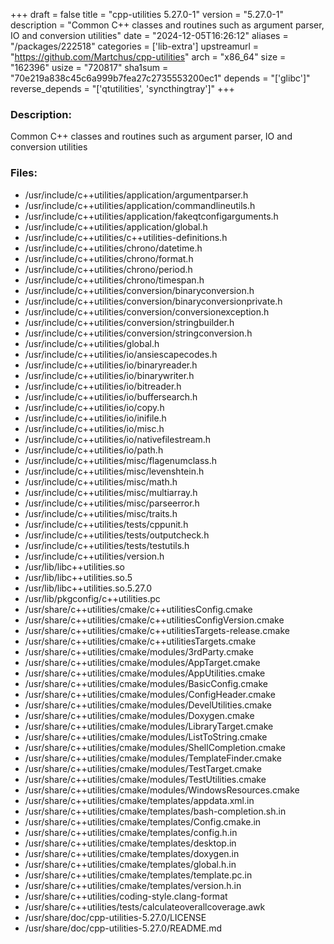 +++
draft = false
title = "cpp-utilities 5.27.0-1"
version = "5.27.0-1"
description = "Common C++ classes and routines such as argument parser, IO and conversion utilities"
date = "2024-12-05T16:26:12"
aliases = "/packages/222518"
categories = ['lib-extra']
upstreamurl = "https://github.com/Martchus/cpp-utilities"
arch = "x86_64"
size = "162396"
usize = "720817"
sha1sum = "70e219a838c45c6a999b7fea27c2735553200ec1"
depends = "['glibc']"
reverse_depends = "['qtutilities', 'syncthingtray']"
+++
### Description: 
Common C++ classes and routines such as argument parser, IO and conversion utilities

### Files: 
* /usr/include/c++utilities/application/argumentparser.h
* /usr/include/c++utilities/application/commandlineutils.h
* /usr/include/c++utilities/application/fakeqtconfigarguments.h
* /usr/include/c++utilities/application/global.h
* /usr/include/c++utilities/c++utilities-definitions.h
* /usr/include/c++utilities/chrono/datetime.h
* /usr/include/c++utilities/chrono/format.h
* /usr/include/c++utilities/chrono/period.h
* /usr/include/c++utilities/chrono/timespan.h
* /usr/include/c++utilities/conversion/binaryconversion.h
* /usr/include/c++utilities/conversion/binaryconversionprivate.h
* /usr/include/c++utilities/conversion/conversionexception.h
* /usr/include/c++utilities/conversion/stringbuilder.h
* /usr/include/c++utilities/conversion/stringconversion.h
* /usr/include/c++utilities/global.h
* /usr/include/c++utilities/io/ansiescapecodes.h
* /usr/include/c++utilities/io/binaryreader.h
* /usr/include/c++utilities/io/binarywriter.h
* /usr/include/c++utilities/io/bitreader.h
* /usr/include/c++utilities/io/buffersearch.h
* /usr/include/c++utilities/io/copy.h
* /usr/include/c++utilities/io/inifile.h
* /usr/include/c++utilities/io/misc.h
* /usr/include/c++utilities/io/nativefilestream.h
* /usr/include/c++utilities/io/path.h
* /usr/include/c++utilities/misc/flagenumclass.h
* /usr/include/c++utilities/misc/levenshtein.h
* /usr/include/c++utilities/misc/math.h
* /usr/include/c++utilities/misc/multiarray.h
* /usr/include/c++utilities/misc/parseerror.h
* /usr/include/c++utilities/misc/traits.h
* /usr/include/c++utilities/tests/cppunit.h
* /usr/include/c++utilities/tests/outputcheck.h
* /usr/include/c++utilities/tests/testutils.h
* /usr/include/c++utilities/version.h
* /usr/lib/libc++utilities.so
* /usr/lib/libc++utilities.so.5
* /usr/lib/libc++utilities.so.5.27.0
* /usr/lib/pkgconfig/c++utilities.pc
* /usr/share/c++utilities/cmake/c++utilitiesConfig.cmake
* /usr/share/c++utilities/cmake/c++utilitiesConfigVersion.cmake
* /usr/share/c++utilities/cmake/c++utilitiesTargets-release.cmake
* /usr/share/c++utilities/cmake/c++utilitiesTargets.cmake
* /usr/share/c++utilities/cmake/modules/3rdParty.cmake
* /usr/share/c++utilities/cmake/modules/AppTarget.cmake
* /usr/share/c++utilities/cmake/modules/AppUtilities.cmake
* /usr/share/c++utilities/cmake/modules/BasicConfig.cmake
* /usr/share/c++utilities/cmake/modules/ConfigHeader.cmake
* /usr/share/c++utilities/cmake/modules/DevelUtilities.cmake
* /usr/share/c++utilities/cmake/modules/Doxygen.cmake
* /usr/share/c++utilities/cmake/modules/LibraryTarget.cmake
* /usr/share/c++utilities/cmake/modules/ListToString.cmake
* /usr/share/c++utilities/cmake/modules/ShellCompletion.cmake
* /usr/share/c++utilities/cmake/modules/TemplateFinder.cmake
* /usr/share/c++utilities/cmake/modules/TestTarget.cmake
* /usr/share/c++utilities/cmake/modules/TestUtilities.cmake
* /usr/share/c++utilities/cmake/modules/WindowsResources.cmake
* /usr/share/c++utilities/cmake/templates/appdata.xml.in
* /usr/share/c++utilities/cmake/templates/bash-completion.sh.in
* /usr/share/c++utilities/cmake/templates/Config.cmake.in
* /usr/share/c++utilities/cmake/templates/config.h.in
* /usr/share/c++utilities/cmake/templates/desktop.in
* /usr/share/c++utilities/cmake/templates/doxygen.in
* /usr/share/c++utilities/cmake/templates/global.h.in
* /usr/share/c++utilities/cmake/templates/template.pc.in
* /usr/share/c++utilities/cmake/templates/version.h.in
* /usr/share/c++utilities/coding-style.clang-format
* /usr/share/c++utilities/tests/calculateoverallcoverage.awk
* /usr/share/doc/cpp-utilities-5.27.0/LICENSE
* /usr/share/doc/cpp-utilities-5.27.0/README.md
